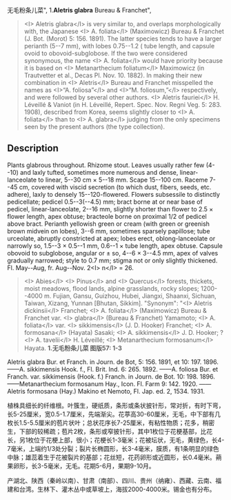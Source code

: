无毛粉条儿菜",
1.**Aletris glabra** Bureau & Franchet",

> &lt;I&gt; Aletris glabra&lt;/I&gt; is very similar to, and overlaps morphologically with, the Japanese &lt;I&gt; A. foliata&lt;/I&gt; (Maximowicz) Bureau &amp; Franchet (J. Bot. (Morot) 5: 156. 1891). The latter species tends to have a larger perianth (5--7 mm), with lobes 0.75--1.2 ( tube length, and capsule ovoid to obovoid-subglobose. If the two were considered synonymous, the name &lt;I&gt; A. foliata&lt;/I&gt; would have priority because it is based on &lt;I&gt; Metanarthecium foliatum&lt;/I&gt; Maximowicz (in Trautvetter et al., Decas Pl. Nov. 10. 1882). In making their new combination in &lt;I&gt; Aletris&lt;/I&gt; Bureau and Franchet misspelled the names as &lt;I&gt;“A. foliosa”&lt;/I&gt; and &lt;I&gt;“M. foliosum,”&lt;/I&gt; respectively, and were followed by several other authors. &lt;I&gt; Aletris fauriei&lt;/I&gt; H. Léveillé &amp; Vaniot (in H. Léveillé, Repert. Spec. Nov. Regni Veg. 5: 283. 1908), described from Korea, seems slightly closer to &lt;I&gt; A. foliata&lt;/I&gt; than to &lt;I&gt; A. glabra&lt;/I&gt; judging from the only specimens seen by the present authors (the type collection).

## Description
Plants glabrous throughout. Rhizome stout. Leaves usually rather few (4--10) and laxly tufted, sometimes more numerous and dense, linear-lanceolate to linear, 5--30 cm × 5--18 mm. Scape 15--100 cm. Raceme 7--45 cm, covered with viscid secretion (to which dust, fibers, seeds, etc. adhere), laxly to densely 15--120-flowered. Flowers subsessile to distinctly pedicellate; pedicel 0.5--3(--4.5) mm; bract borne at or near base of pedicel, linear-lanceolate, 2--16 mm, slightly shorter than flower to 2.5 × flower length, apex obtuse; bracteole borne on proximal 1/2 of pedicel above bract. Perianth yellowish green or cream (with green or greenish brown midvein on lobes), 3--6 mm, sometimes sparsely papillose; tube urceolate, abruptly constricted at apex; lobes erect, oblong-lanceolate or narrowly so, 1.5--3 × 0.5--1 mm, 0.6--1 × tube length, apex obtuse. Capsule obovoid to subglobose, angular or ± so, 4--6 × 3--4.5 mm, apex of valves gradually narrowed; style to 0.7 mm; stigma not or only slightly thickened. Fl. May--Aug, fr. Aug--Nov. 2&lt;I&gt; n&lt;/I&gt; = 26.

> &lt;I&gt; Abies&lt;/I&gt; &lt;I&gt; Pinus&lt;/I&gt; and &lt;I&gt; Quercus&lt;/I&gt; forests, thickets, moist meadows, flood lands, alpine grasslands, rocky slopes; 1200--4000 m. Fujian, Gansu, Guizhou, Hubei, Jiangxi, Shaanxi, Sichuan, Taiwan, Xizang, Yunnan [Bhutan, Sikkim].
  "Synonym": "&lt;I&gt; Aletris dickinsii&lt;/I&gt; Franchet; &lt;I&gt; A. foliata&lt;/I&gt; (Maximowicz) Bureau &amp; Franchet var. &lt;I&gt; glabra&lt;/I&gt; (Bureau &amp; Franchet) Yamamoto; &lt;I&gt; A. foliata&lt;/I&gt; var. &lt;I&gt; sikkimensis&lt;/I&gt; (J. D. Hooker) Franchet; &lt;I&gt; A. formosana&lt;/I&gt; (Hayata) Sasaki; &lt;I&gt; A. sikkimensis&lt;/I&gt; J. D. Hooker; ?&lt;I&gt; A. tavelii&lt;/I&gt; H. Léveillé; &lt;I&gt; Metanarthecium formosanum&lt;/I&gt; Hayata.
**1.无毛粉条儿菜 图版57: 1-3**

Aletris glabra Bur. et Franch. in Journ. de Bot, 5: 156. 1891, et 10: 197. 1896. ——A. sikkimensis Hook. f., Fl. Brit. Ind. 6: 265. 1892. ——A. foliosa Bur. et Franch. var. sikkimensis (Hook. f.) Franch. in Journ. de Bot. 10: 198. 1896.——Metanarthecium formosanum Hay., Icon. Fl. Farm 9: 142. 1920. ——Aletris formosana (Hay.) Makino et Nemoto, Fl. Jap. ed. 2, 1534. 1931.

植株具细长的纤维根。叶簇生，硬纸质，条形或条状披针形，常对折，有时下弯，长5-25厘米，宽0.5-1.7厘米，先端渐尖。花葶高30-60厘米，无毛，中下部有几枚长1.5-5.5厘米的苞片状叶；总状花序长7-25厘米，有粘性物质；花多，稍密生，下部的较稀疏；苞片2枚，条形或窄披针形，其中1枚位于花梗基部，比花长，另1枚位于花梗上部，很小；花梗长1-3毫米；花被坛状，无毛，黄绿色，长4-7毫米，上端约1/3处分裂；裂片长椭圆形，长3-4毫米，膜质，有1条明显的绿色中脉；雄蕊着生于花被裂片的基部；花丝短，花药卵形或近圆形，长0.4毫米。蒴果卵形，长3-5毫米，无毛。花期5-6月，果期9-10月。

产湖北、陕西（秦岭以南）、甘肃（南部）、四川、贵州（纳雍）、西藏、云南、福建和台湾。生林下、灌木丛中或草坡上，海拔2000-4000米。锡金也有分布。
